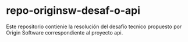 # repo-originsw-desaf-o-api
Este repositorio contienie la resolución del desafío tecnico propuesto por Origin Software correspondiente al proyecto api.
